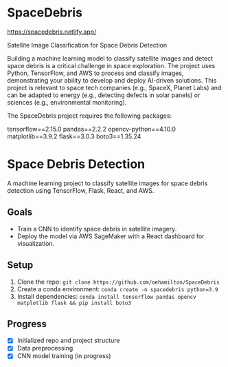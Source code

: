# SpaceDebris

https://spacedebris.netlify.app/

Satellite Image Classification for Space Debris Detection

Building a machine learning model to classify satellite images and detect space debris is a critical challenge in space exploration. The project uses Python, TensorFlow, and AWS to process and classify images, demonstrating your ability to develop and deploy AI-driven solutions. This project is relevant to space tech companies (e.g., SpaceX, Planet Labs) and can be adapted to energy (e.g., detecting defects in solar panels) or sciences (e.g., environmental monitoring).

The SpaceDebris project requires the following packages:

tensorflow==2.15.0
pandas==2.2.2
opencv-python==4.10.0
matplotlib==3.9.2
flask==3.0.3
boto3==1.35.24

# Space Debris Detection

A machine learning project to classify satellite images for space debris detection using TensorFlow, Flask, React, and AWS.

## Goals

- Train a CNN to identify space debris in satellite imagery.
- Deploy the model via AWS SageMaker with a React dashboard for visualization.

## Setup

1. Clone the repo: `git clone https://github.com/oehamilton/SpaceDebris`
2. Create a conda environment: `conda create -n spacedebris python=3.9`
3. Install dependencies: `conda install tensorflow pandas opencv matplotlib flask && pip install boto3`

## Progress

- [x] Initialized repo and project structure
- [x] Data preprocessing
- [x] CNN model training (in progress)

